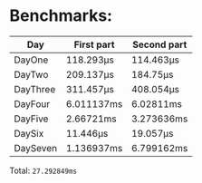 # Benchmarks:
| Day | First part | Second part |
| --- | --- | --- |
| DayOne | 118.293µs | 114.463µs |
| DayTwo | 209.137µs | 184.75µs |
| DayThree | 311.457µs | 408.054µs |
| DayFour | 6.011137ms | 6.02811ms |
| DayFive | 2.66721ms | 3.273636ms |
| DaySix | 11.446µs | 19.057µs |
| DaySeven | 1.136937ms | 6.799162ms |


Total: `27.292849ms`
